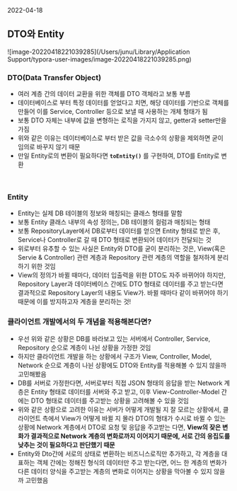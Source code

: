 2022-04-18

## DTO와 Entity

![image-20220418221039285](/Users/junu/Library/Application Support/typora-user-images/image-20220418221039285.png)

### DTO(Data Transfer Object)

- 여러 계층 간의 데이터 교환을 위한 객체를 DTO 객체라고 보통 부름
- 데이터베이스로 부터 특정 데이터를 얻었다고 치면, 해당 데이터를 기반으로 객체를 만들어 이를 Service, Controller 등으로 보낼 때 사용하는 개체 형태가 됨
- 보통 DTO 자체는 내부에 값을 변형하는 로직을 가지지 않고, getter과 setter만을 가짐
- 위와 같은 이유는 데이터베이스로 부터 받은 값을 극소수의 상황을 제외하면 굳이 임의로 바꾸지 않기 때문
- 만일 Entity로의 변환이 필요하다면 __`toEntity()`__ 를 구현하여, DTO를 Entity로 변환

​    

### Entity

- Entity는 실제 DB 테이블의 정보와 매칭되는 클래스 형태를 말함
- 보통 Entity 클래스 내부의 속성 정의는, DB 테이블의 컬럼과 매칭되는 형태
- 보통 RepositoryLayer에서 DB로부터 데이터를 얻으면 Entity 형태로 받은 후, Service나 Controller로 갈 때 DTO 형태로 변환되어 데이터가 전달되는 것
- 위로부터 유추할 수 있는 사실은 Entity와 DTO를 굳이 분리하는 것은, View(혹은 Servie & Controller) 관련 계층과 Repository 관련 계층의 역할을 철저하게 분리하기 위한 것임
- View의 정의가 바뀔 때마다, 데이터 입출력을 위한 DTO도 자주 바뀌어야 하지만, Repository Layer과 데이터베이스 간에도 DTO 형태로 데이터를 주고 받는다면 결과적으로 Repository Layer의 내용도 View가. 바뀔 때마다 같이 바뀌어야 하기 때문에 이를 방지하고자 계층을 분리하는 것!

   

### 클라이언트 개발에서의 두 개념을 적용해본다면?

- 우선 위와 같은 상황은 DB를 바라보고 있는 서버에서 Controller, Service, Repository 순으로 계층이 나뉜 상황을 가정한 것임
- 하지만 클라이언트 개발을 하는 상황에서 구조가 View, Controller, Model, Network 순으로 계층이 나뉜 상황에도 DTO와 Entity를 적용해볼 수 있지 않을까 고민해봤음
- DB를 서버로 가정한다면, 서버로부터 직접 JSON 형태의 응답을 받는 Network 계층은 Entity 형태로 데이터를 서버와 주고 받고, 이후 View-Controller-Model 간에는 DTO 형태로 데이터를 주고받는 상황을 고려해볼 수 있을 것임
- 위와 같은 상황으로 고려한 이유는 서버가 어떻게 개발될 지 잘 모르는 상황에서, 클라이언트 측에서 View가 어떻게 바뀔 지 몰라 DTO의 형태가 수시로 바뀔 수 있는 상황에 Network 계층에서 DTO로 요청 및 응답을 주고받는 다면, __View의 잦은 변화가 결과적으로 Network 계층의 변화로까지 이어지기 때문에, 서로 간의 응집도를 낮추는 것이 필요하다고 판단했기 때문__
- Entity와 Dto간에 서로의 상태로 변환하는 비즈니스로직만 추가하고, 각 계층을 대표하는 객체 간에는 정해진 형식의 데이터만 주고 받는다면, 어느 한 계층의 변화가 다른 데이터 양식을 주고받는 계층의 변화로 이어지는 상황을 막아볼 수 있지 않을까 고민했음
